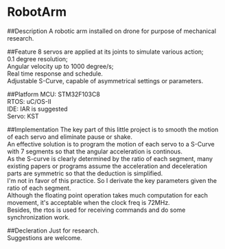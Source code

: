# RobotArm

##Description
A robotic arm installed on drone for purpose of mechanical research.  

##Feature
8 servos are applied at its joints to simulate various action;  
0.1 degree resolution;  
Angular velocity up to 1000 degree/s;  
Real time response and schedule.  
Adjustable S-Curve, capable of asymmetrical settings or parameters.

##Platform
MCU: STM32F103C8  
RTOS: uC/OS-II  
IDE: IAR is suggested  
Servo: KST  

##Implementation
The key part of this little project is to smooth the motion of each servo and eliminate pause or shake.  
An effective solution is to program the motion of each servo to a S-Curve with 7 segments so that the angular acceleration is continous.  
As the S-curve is clearly determined by the ratio of each segment, many existing papers or programs assume the acceleration and deceleration parts are symmetric so that the deduction is simplified.  
I'm not in favor of this practice. So I derivate the key parameters given the ratio of each segment.  
Although the floating point operation takes much computation for each movement, it's acceptable when the clock freq is 72MHz.  
Besides, the rtos is used for receiving commands and do some synchronization work.  

##Decleration
Just for research.   
Suggestions are welcome.
